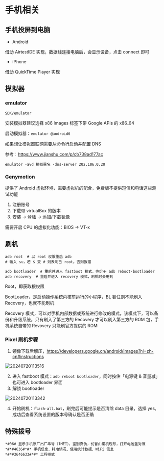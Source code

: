 # 手机相关

## 手机投屏到电脑

- Android

借助 AirtestIDE 实现，数据线连接电脑后，会显示设备，点击 connect 即可

- iPhone

借助 QuickTime Player 实现

## 模拟器

### emulator

`SDK/emulator`

安装模拟器建议选择 x86 Images 标签下带 Google APIs 的 x86_64

启动模拟器：`emulator @android6`

如果想让模拟器联网需要从命令行启动并配置 DNS

参考：<https://www.jianshu.com/p/cb738ad177ac>

`emulator -avd 模拟器名 -dns-server 202.106.0.20`

### Genymotion

提供了 Android 虚拟环境，需要虚拟机的配合，免费版不提供短信和电话这些测试功能

1. 注册账号
2. 下载带 virtualBox 的版本
3. 安装 -> 登陆 -> 添加/下载镜像

需要开启 CPU 的虚拟化功能：BIOS -> VT-x

## 刷机

```shell
adb root  # 以 root 权限重启 adb
# 输入 su，若 $ 变 # 则表明已 root，否则报错

adb bootloader  # 重启并进入 fastboot 模式，等价于 adb reboot-bootloader
adb recovery  # 重启并进入 recovery 模式，刷机时会用到
```

Root，即获取根权限

BootLoader，是启动操作系统内核前运行的小程序，BL 锁住则不能刷入 Recovery，也就不能刷机

Recovery 模式，可以对手机内部数据或系统进行修改的模式，该模式下，可以备份和升级系统，只有刷入了第三方的 Recovery 才可以刷入第三方的 ROM 包，手机系统自带的 Revovery 只能刷官方提供的 ROM

### Pixel 刷机步骤

1. 镜像下载后解压，<https://developers.google.cn/android/images?hl=zh-cn#instructions>

![20240720113516](https://image.zuoright.com/20240720113516.png)

2. 进入 fastboot 模式：`adb reboot bootloader`，同时按住「电源键 & 音量减」也可进入 bootloader 界面
3. 解锁 bootloader

![20240720113342](https://image.zuoright.com/20240720113342.png)

4. 开始刷机：`flash-all.bat`，刷完后可能提示是否清除 data 目录，选择 yes，成功后查看系统设置的版本号确认是否正确

## 特殊拨号

```text
*#06# 显示手机原厂出厂串号（IMEI），鉴别真伪，仿冒山寨机现形，打开电池盖对照
*#*#4636#*#* 手机信息、耗电情况、使用统计数据、WiFi 信息
*#*#3646633#*#* 工程模式
```

